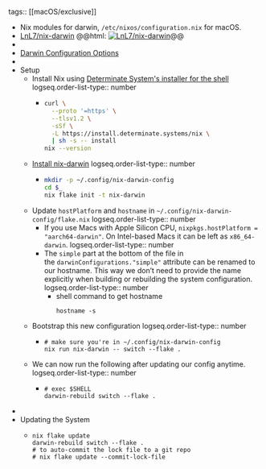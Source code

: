 tags:: [[macOS/exclusive]]

- Nix modules for darwin, `/etc/nixos/configuration.nix` for macOS.
- [LnL7/nix-darwin](https://github.com/LnL7/nix-darwin)
  @@html: <a href="https://github.com/LnL7/nix-darwin/"><img src="https://github-readme-stats-astronomer.vercel.app/api/pin/?username=LnL7&repo=nix-darwin&theme=tokyonight" alt="LnL7/nix-darwin"/></a>@@
-
- [Darwin Configuration Options](https://daiderd.com/nix-darwin/manual/index.html)
-
- Setup
	- Install Nix using [Determinate System's installer for the shell](https://github.com/DeterminateSystems/nix-installer)
	  logseq.order-list-type:: number
		- ```bash
		  curl \
		    --proto '=https' \
		    --tlsv1.2 \
		    -sSf \
		    -L https://install.determinate.systems/nix \
		    | sh -s -- install
		  nix --version
		  ```
	- [Install nix-darwin](https://github.com/LnL7/nix-darwin#installing)
	  logseq.order-list-type:: number
		- ```bash
		  mkdir -p ~/.config/nix-darwin-config
		  cd $_
		  nix flake init -t nix-darwin
		  ```
	- Update `hostPlatform` and `hostname` in `~/.config/nix-darwin-config/flake.nix`
	  logseq.order-list-type:: number
		- If you use Macs with Apple Silicon CPU, `nixpkgs.hostPlatform = "aarch64-darwin"`. On Intel-based Macs it can be left as `x86_64-darwin`.
		  logseq.order-list-type:: number
		- The `simple` part at the bottom of the file in the `darwinConfigurations."simple"` attribute can be renamed to our hostname. This way we don’t need to provide the name explicitly when building or rebuilding the system configuration.
		  logseq.order-list-type:: number
			- shell command to get hostname
			  ```shell
			  hostname -s
			  ```
	- Bootstrap this new configuration
	  logseq.order-list-type:: number
		- ```shell
		  # make sure you're in ~/.config/nix-darwin-config
		  nix run nix-darwin -- switch --flake .
		  ```
	- We can now run the following after updating our config anytime.
	  logseq.order-list-type:: number
		- ```shell
		  # exec $SHELL
		  darwin-rebuild switch --flake .
		  ```
-
- Updating the System
	- ```shell
	  nix flake update
	  darwin-rebuild switch --flake .
	  # to auto-commit the lock file to a git repo
	  # nix flake update --commit-lock-file
	  ```